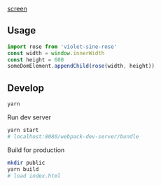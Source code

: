 
[screen](http://i.imgur.com/ZeGcbJ9.png)

## Usage
```js
import rose from 'violet-sine-rose'  
const width = window.innerWidth  
const height = 600  
someDomElement.appendChild(rose(width, height))  
```

## Develop
```bash
yarn
```   

Run dev server
```bash
yarn start
# localhost:8080/webpack-dev-server/bundle
```   

Build for production  
```bash
mkdir public  
yarn build
# load index.html
```
